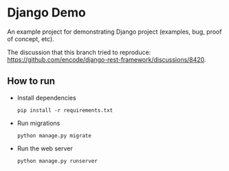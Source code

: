# Django Demo
An example project for demonstrating Django project (examples, bug, proof of concept, etc).

The discussion that this branch tried to reproduce: https://github.com/encode/django-rest-framework/discussions/8420.

## How to run

- Install dependencies

  ```
  pip install -r requirements.txt
  ```

- Run migrations

  ```
  python manage.py migrate
  ```

- Run the web server

  ```
  python manage.py runserver
  ```
